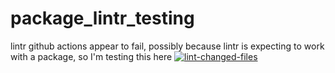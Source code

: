 # package_lintr_testing
lintr github actions appear to fail, possibly because lintr is expecting to work with a package, so I'm testing this here
[![lint-changed-files](https://github.com/GlennChristmas/package_lintr_testing/actions/workflows/lint-changed-files.yaml/badge.svg?branch=test_lint_r_file)](https://github.com/GlennChristmas/package_lintr_testing/actions/workflows/lint-changed-files.yaml)
